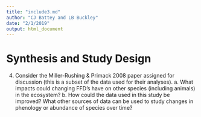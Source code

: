 ```yaml
---
title: "include3.md"
author: "CJ Battey and LB Buckley"
date: "2/1/2019"
output: html_document
---
```


# Synthesis and Study Design

4.	Consider the Miller-Rushing & Primack 2008 paper assigned for discussion (this is a subset of the data used for their analyses). 
a.	What impacts could changing FFD’s have on other species (including animals) in the ecosystem? 
b.	How could the data used in this study be improved? What other sources of data can be used to study changes in phenology or abundance of species over time? 


